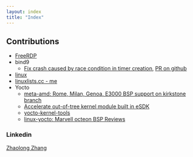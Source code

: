 ```yaml
---
layout: index
title: "Index"
---
```


## Contributions
* [FreeRDP](https://github.com/FreeRDP/FreeRDP/pulls?q=+is%3Apr+author%3Azhangzl2013)
* bind9
  * [Fix crash caused by race condition in timer creation](https://gitlab.isc.org/isc-projects/bind9/commit/21966423cd7101a60ddfb3cf11f04f71c9fdd7b7), [PR on github](https://github.com/isc-projects/bind9/pull/2)
* [linux](https://git.kernel.org/pub/scm/linux/kernel/git/torvalds/linux.git/log/?qt=author&q=zhaolong+zhang)
* [linuxlists.cc - me](https://linuxlists.cc/profile/51695/Zhaolong_Zhang)
* Yocto
  * [meta-amd: Rome, Milan, Genoa, E3000 BSP support on kirkstone branch](https://git.yoctoproject.org/meta-amd/log/?qt=author&q=Zhaolong)
  * [Accelerate out-of-tree kernel module built in eSDK](https://bugzilla.yoctoproject.org/show_bug.cgi?id=13113)
  * [yocto-kernel-tools](https://git.yoctoproject.org/cgit/cgit.cgi/yocto-kernel-tools/log/?qt=author&q=zhaolong)
  * [linux-yocto: Marvell octeon BSP Reviews](https://git.yoctoproject.org/linux-yocto/log/?h=v5.15%2Fstandard%2Fcn-sdkv6.6%2Focteon&qt=grep&q=Reviewed-by%3A+Zhaolong+Zhang)


### Linkedin
<script src="https://platform.linkedin.com/badges/js/profile.js" async defer type="text/javascript"></script>
<div class="badge-base LI-profile-badge" data-locale="en_US" data-size="medium" data-theme="light" data-type="VERTICAL" data-vanity="zhaolong-zhang-foss" data-version="v1"><a class="badge-base__link LI-simple-link" href="https://www.linkedin.com/in/zhaolong-zhang-foss?trk=profile-badge">Zhaolong Zhang</a></div>
